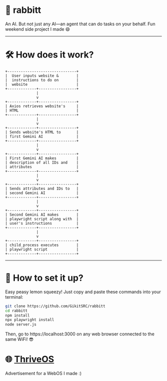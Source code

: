 # 🐰 rabbitt
An AI. But not just any AI—an agent that can do tasks on your behalf. Fun weekend side project I made 😄

---

# 🛠️ How does it work?
```
+-------------------------------+
|  User inputs website &        |
|  instructions to do on        |
|  website                      |
+-------------+-----------------+
              |
              v
+-------------+-----------------+
| Axios retrieves website's     |
| HTML                          |
+-------------+-----------------+
              |
              v
+-------------+-----------------+
| Sends website's HTML to       |
| first Gemini AI               |
+-------------+-----------------+
              |
              v
+-------------+-----------------+
| First Gemini AI makes         |
| description of all IDs and    |
| attributes                    |
+-------------+-----------------+
              |
              v
+-------------+-----------------+
| Sends attributes and IDs to   |
| second Gemini AI              |
+-------------+-----------------+
              |
              v
+-------------+-----------------+
| Second Gemini AI makes        |
| playwright script along with  |
| user's instructions           |
+-------------+-----------------+
              |
              v
+-------------+-----------------+
| child_process executes        |
| playwright script             |
+-------------+-----------------+

```
---

# 🚀 How to set it up?
Easy peasy lemon squeezy! Just copy and paste these commands into your terminal:

```bash
git clone https://github.com/GikitSRC/rabbitt
cd rabbitt
npm install
npx playwright install
node server.js
```
Then, go to https://localhost:3000 on any web browser connected to the same WiFi! 😎

# 🌐 [ThriveOS](https://thriveos.pages.dev/)
Advertisement for a WebOS I made :) 
